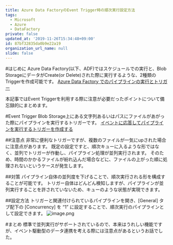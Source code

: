```yaml
---
title: Azure Data FactoryのEvent Trigger時の順次実行設定方法
tags:
  - Microsoft
  - Azure
  - DataFactory
private: false
updated_at: '2019-11-26T15:34:48+09:00'
id: 87bf32835da0b9e22a19
organization_url_name: null
slide: false
---
```

#はじめに
Azure Data Factory(以下、ADF)ではスケジュールでの実行と、Blob StorageにデータがCreate(or Delete)された際に実行するような、2種類のTriggerを作成可能です。
[Azure Data Factory でのパイプラインの実行とトリガー](https://docs.microsoft.com/ja-jp/azure/data-factory/concepts-pipeline-execution-triggers)

本記事ではEvent Triggerを利用する際に注意が必要だったポイントについて備忘録的にまとめます。

#Event Trigger
Blob Storage上にある文字列あるいはパスにファイルがあがった際にパイプラインを実行するトリガーです。
[イベントに応答してパイプラインを実行するトリガーを作成する](https://docs.microsoft.com/ja-jp/azure/data-factory/how-to-create-event-trigger)

##注意点
非常に便利なトリガーですが、複数のファイルが一気にupされた場合に注意点があります。
既定の設定ですと、順次キューに入るような形ではなく、並列でトリガーが作動し、パイプライン処理が並列実行されます。
そのため、時間のかかるファイルが紛れ込んだ場合などに、ファイルの上がった順に処理されないというケースが発生します。

##対策
パイプライン自体の並列度を下げることで、順次実行される形を構成することが可能です。
トリガー自体はどんどん検知しますが、パイプラインが並列実行することを許されていないため、キューのような状態が実現できます。

##設定方法
トリガーと関連付けられているパイプラインを開き、[General] タブ配下の [Concurrency] を
“1” に設定することで、順次実行のパイプラインとして設定できます。
![image.png](https://qiita-image-store.s3.ap-northeast-1.amazonaws.com/0/281819/6ee1bb09-a606-ece9-10c6-d22077bda3de.png)

#まとめ
標準で並列実行がサポートされているので、本来はうれしい機能ですが、イベント駆動型のデータ連携を考える際には注意点があるというお話でした。

